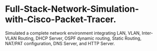 # Full-Stack-Network-Simulation-with-Cisco-Packet-Tracer.
Simulated a complete network environment integrating LAN, VLAN, Inter-VLAN Routing, DHCP Server, OSPF dynamic routing, Static Routing, NAT/PAT configuration, DNS Server, and HTTP Server.
